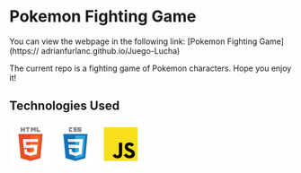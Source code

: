 
# Pokemon Fighting Game

You can view the webpage in the following link: [Pokemon Fighting Game](https://
adrianfurlanc.github.io/Juego-Lucha)

The current repo is a fighting game of Pokemon characters. Hope you enjoy it!

## Technologies Used
![html](https://github.com/adrianfurlanc/Videoconsola-CSS/blob/master/img/html.png?raw=true)
![css](https://github.com/adrianfurlanc/Videoconsola-CSS/blob/master/img/css.jpg?raw=true)
![javascript](https://github.com/adrianfurlanc/Videoconsola-CSS/blob/master/img/javascript.png?raw=true)



